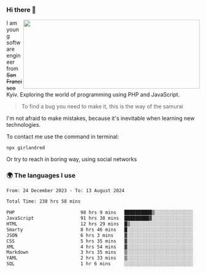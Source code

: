 ### Hi there 👋  

<img align='right' src="https://github-readme-stats.vercel.app/api?username=girlandred&count_private=true&show_icons=true&include_all_commits=true&hide_rank=true&hide_title=true&theme=buefy&card_width=300" width=460 height=180>


I am young software engineer from ~~San Francisco~~ Kyiv. Exploring the world of programming using PHP and JavaScript.


> To find a bug you need to make it, this is the way of the samurai



I'm not afraid to make mistakes, because it's inevitable when learning new technologies.

To contact me use the command in terminal:

```
npx girlandred
```

Or try to reach in boring way, using social networks


### 🌍 The languages I use

<!--START_SECTION:waka-->

```txt
From: 24 December 2023 - To: 13 August 2024

Total Time: 238 hrs 58 mins

PHP                        98 hrs 9 mins   ██████████▒░░░░░░░░░░░░░░   41.07 %
JavaScript                 91 hrs 38 mins  █████████▓░░░░░░░░░░░░░░░   38.34 %
HTML                       12 hrs 29 mins  █▒░░░░░░░░░░░░░░░░░░░░░░░   05.23 %
Smarty                     8 hrs 46 mins   █░░░░░░░░░░░░░░░░░░░░░░░░   03.67 %
JSON                       6 hrs 3 mins    ▓░░░░░░░░░░░░░░░░░░░░░░░░   02.54 %
CSS                        5 hrs 35 mins   ▓░░░░░░░░░░░░░░░░░░░░░░░░   02.34 %
XML                        4 hrs 54 mins   ▓░░░░░░░░░░░░░░░░░░░░░░░░   02.06 %
Markdown                   3 hrs 35 mins   ▒░░░░░░░░░░░░░░░░░░░░░░░░   01.50 %
YAML                       2 hrs 33 mins   ▒░░░░░░░░░░░░░░░░░░░░░░░░   01.07 %
SQL                        1 hr 6 mins     ░░░░░░░░░░░░░░░░░░░░░░░░░   00.47 %
```

<!--END_SECTION:waka-->
